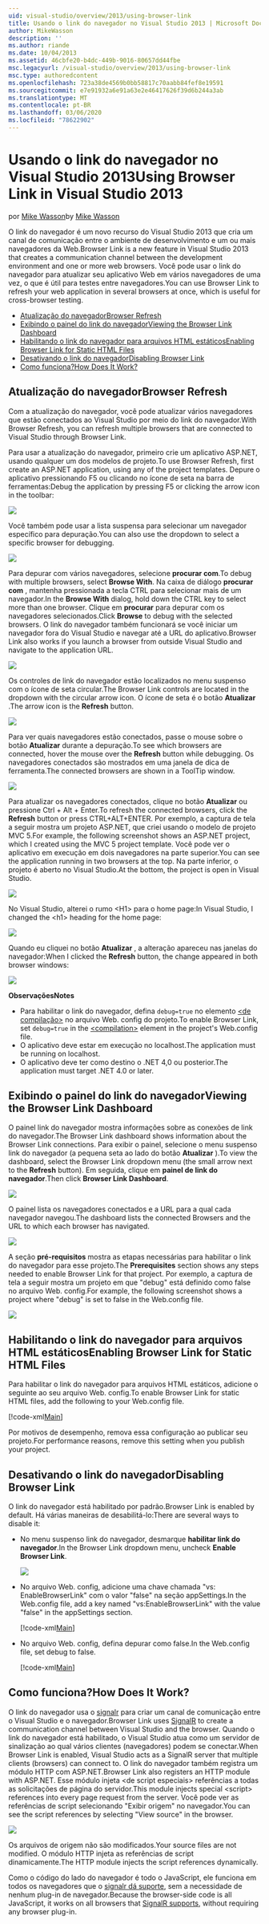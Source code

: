 ```yaml
---
uid: visual-studio/overview/2013/using-browser-link
title: Usando o link do navegador no Visual Studio 2013 | Microsoft Docs
author: MikeWasson
description: ''
ms.author: riande
ms.date: 10/04/2013
ms.assetid: 46cbfe20-b4dc-449b-9016-80657dd44fbe
msc.legacyurl: /visual-studio/overview/2013/using-browser-link
msc.type: authoredcontent
ms.openlocfilehash: 723a38de4569b0bb58817c70aabb84fef8e19591
ms.sourcegitcommit: e7e91932a6e91a63e2e46417626f39d6b244a3ab
ms.translationtype: MT
ms.contentlocale: pt-BR
ms.lasthandoff: 03/06/2020
ms.locfileid: "78622902"
---
```

# <a name="using-browser-link-in-visual-studio-2013"></a><span data-ttu-id="5ab4e-102">Usando o link do navegador no Visual Studio 2013</span><span class="sxs-lookup"><span data-stu-id="5ab4e-102">Using Browser Link in Visual Studio 2013</span></span>

<span data-ttu-id="5ab4e-103">por [Mike Wasson](https://github.com/MikeWasson)</span><span class="sxs-lookup"><span data-stu-id="5ab4e-103">by [Mike Wasson](https://github.com/MikeWasson)</span></span>

<span data-ttu-id="5ab4e-104">O link do navegador é um novo recurso do Visual Studio 2013 que cria um canal de comunicação entre o ambiente de desenvolvimento e um ou mais navegadores da Web.</span><span class="sxs-lookup"><span data-stu-id="5ab4e-104">Browser Link is a new feature in Visual Studio 2013 that creates a communication channel between the development environment and one or more web browsers.</span></span> <span data-ttu-id="5ab4e-105">Você pode usar o link do navegador para atualizar seu aplicativo Web em vários navegadores de uma vez, o que é útil para testes entre navegadores.</span><span class="sxs-lookup"><span data-stu-id="5ab4e-105">You can use Browser Link to refresh your web application in several browsers at once, which is useful for cross-browser testing.</span></span>

- [<span data-ttu-id="5ab4e-106">Atualização do navegador</span><span class="sxs-lookup"><span data-stu-id="5ab4e-106">Browser Refresh</span></span>](#browser-refresh)
- [<span data-ttu-id="5ab4e-107">Exibindo o painel do link do navegador</span><span class="sxs-lookup"><span data-stu-id="5ab4e-107">Viewing the Browser Link Dashboard</span></span>](#dashboard)
- [<span data-ttu-id="5ab4e-108">Habilitando o link do navegador para arquivos HTML estáticos</span><span class="sxs-lookup"><span data-stu-id="5ab4e-108">Enabling Browser Link for Static HTML Files</span></span>](#static-html)
- [<span data-ttu-id="5ab4e-109">Desativando o link do navegador</span><span class="sxs-lookup"><span data-stu-id="5ab4e-109">Disabling Browser Link</span></span>](#disabling)
- [<span data-ttu-id="5ab4e-110">Como funciona?</span><span class="sxs-lookup"><span data-stu-id="5ab4e-110">How Does It Work?</span></span>](#how-it-works)

<a id="browser-refresh"></a>
## <a name="browser-refresh"></a><span data-ttu-id="5ab4e-111">Atualização do navegador</span><span class="sxs-lookup"><span data-stu-id="5ab4e-111">Browser Refresh</span></span>

<span data-ttu-id="5ab4e-112">Com a atualização do navegador, você pode atualizar vários navegadores que estão conectados ao Visual Studio por meio do link do navegador.</span><span class="sxs-lookup"><span data-stu-id="5ab4e-112">With Browser Refresh, you can refresh multiple browsers that are connected to Visual Studio through Browser Link.</span></span>

<span data-ttu-id="5ab4e-113">Para usar a atualização do navegador, primeiro crie um aplicativo ASP.NET, usando qualquer um dos modelos de projeto.</span><span class="sxs-lookup"><span data-stu-id="5ab4e-113">To use Browser Refresh, first create an ASP.NET application, using any of the project templates.</span></span> <span data-ttu-id="5ab4e-114">Depure o aplicativo pressionando F5 ou clicando no ícone de seta na barra de ferramentas:</span><span class="sxs-lookup"><span data-stu-id="5ab4e-114">Debug the application by pressing F5 or clicking the arrow icon in the toolbar:</span></span>

![](using-browser-link/_static/image1.png)

<span data-ttu-id="5ab4e-115">Você também pode usar a lista suspensa para selecionar um navegador específico para depuração.</span><span class="sxs-lookup"><span data-stu-id="5ab4e-115">You can also use the dropdown to select a specific browser for debugging.</span></span>

![](using-browser-link/_static/image2.png)

<span data-ttu-id="5ab4e-116">Para depurar com vários navegadores, selecione **procurar com**.</span><span class="sxs-lookup"><span data-stu-id="5ab4e-116">To debug with multiple browsers, select **Browse With**.</span></span> <span data-ttu-id="5ab4e-117">Na caixa de diálogo **procurar com** , mantenha pressionada a tecla CTRL para selecionar mais de um navegador.</span><span class="sxs-lookup"><span data-stu-id="5ab4e-117">In the **Browse With** dialog, hold down the CTRL key to select more than one browser.</span></span> <span data-ttu-id="5ab4e-118">Clique em **procurar** para depurar com os navegadores selecionados.</span><span class="sxs-lookup"><span data-stu-id="5ab4e-118">Click **Browse** to debug with the selected browsers.</span></span> <span data-ttu-id="5ab4e-119">O link do navegador também funcionará se você iniciar um navegador fora do Visual Studio e navegar até a URL do aplicativo.</span><span class="sxs-lookup"><span data-stu-id="5ab4e-119">Browser Link also works if you launch a browser from outside Visual Studio and navigate to the application URL.</span></span>

![](using-browser-link/_static/image3.png)

<span data-ttu-id="5ab4e-120">Os controles de link do navegador estão localizados no menu suspenso com o ícone de seta circular.</span><span class="sxs-lookup"><span data-stu-id="5ab4e-120">The Browser Link controls are located in the dropdown with the circular arrow icon.</span></span> <span data-ttu-id="5ab4e-121">O ícone de seta é o botão **Atualizar** .</span><span class="sxs-lookup"><span data-stu-id="5ab4e-121">The arrow icon is the **Refresh** button.</span></span>

![](using-browser-link/_static/image4.png)

<span data-ttu-id="5ab4e-122">Para ver quais navegadores estão conectados, passe o mouse sobre o botão **Atualizar** durante a depuração.</span><span class="sxs-lookup"><span data-stu-id="5ab4e-122">To see which browsers are connected, hover the mouse over the **Refresh** button while debugging.</span></span> <span data-ttu-id="5ab4e-123">Os navegadores conectados são mostrados em uma janela de dica de ferramenta.</span><span class="sxs-lookup"><span data-stu-id="5ab4e-123">The connected browsers are shown in a ToolTip window.</span></span>

![](using-browser-link/_static/image5.png)

<span data-ttu-id="5ab4e-124">Para atualizar os navegadores conectados, clique no botão **Atualizar** ou pressione Ctrl + Alt + Enter.</span><span class="sxs-lookup"><span data-stu-id="5ab4e-124">To refresh the connected browsers, click the **Refresh** button or press CTRL+ALT+ENTER.</span></span> <span data-ttu-id="5ab4e-125">Por exemplo, a captura de tela a seguir mostra um projeto ASP.NET, que criei usando o modelo de projeto MVC 5.</span><span class="sxs-lookup"><span data-stu-id="5ab4e-125">For example, the following screenshot shows an ASP.NET project, which I created using the MVC 5 project template.</span></span> <span data-ttu-id="5ab4e-126">Você pode ver o aplicativo em execução em dois navegadores na parte superior.</span><span class="sxs-lookup"><span data-stu-id="5ab4e-126">You can see the application running in two browsers at the top.</span></span> <span data-ttu-id="5ab4e-127">Na parte inferior, o projeto é aberto no Visual Studio.</span><span class="sxs-lookup"><span data-stu-id="5ab4e-127">At the bottom, the project is open in Visual Studio.</span></span>

![](using-browser-link/_static/image6.png)

<span data-ttu-id="5ab4e-128">No Visual Studio, alterei o rumo &lt;H1&gt; para o home page:</span><span class="sxs-lookup"><span data-stu-id="5ab4e-128">In Visual Studio, I changed the &lt;h1&gt; heading for the home page:</span></span>

![](using-browser-link/_static/image7.png)

<span data-ttu-id="5ab4e-129">Quando eu cliquei no botão **Atualizar** , a alteração apareceu nas janelas do navegador:</span><span class="sxs-lookup"><span data-stu-id="5ab4e-129">When I clicked the **Refresh** button, the change appeared in both browser windows:</span></span>

![](using-browser-link/_static/image8.png)

<span data-ttu-id="5ab4e-130">**Observações**</span><span class="sxs-lookup"><span data-stu-id="5ab4e-130">**Notes**</span></span>

- <span data-ttu-id="5ab4e-131">Para habilitar o link do navegador, defina `debug=true` no elemento [&lt;de compilação&gt;](https://msdn.microsoft.com/library/s10awwz0(v=vs.85).aspx) no arquivo Web. config do projeto.</span><span class="sxs-lookup"><span data-stu-id="5ab4e-131">To enable Browser Link, set `debug=true` in the [&lt;compilation&gt;](https://msdn.microsoft.com/library/s10awwz0(v=vs.85).aspx) element in the project's Web.config file.</span></span>
- <span data-ttu-id="5ab4e-132">O aplicativo deve estar em execução no localhost.</span><span class="sxs-lookup"><span data-stu-id="5ab4e-132">The application must be running on localhost.</span></span>
- <span data-ttu-id="5ab4e-133">O aplicativo deve ter como destino o .NET 4,0 ou posterior.</span><span class="sxs-lookup"><span data-stu-id="5ab4e-133">The application must target .NET 4.0 or later.</span></span>

<a id="dashboard"></a>
## <a name="viewing-the-browser-link-dashboard"></a><span data-ttu-id="5ab4e-134">Exibindo o painel do link do navegador</span><span class="sxs-lookup"><span data-stu-id="5ab4e-134">Viewing the Browser Link Dashboard</span></span>

<span data-ttu-id="5ab4e-135">O painel link do navegador mostra informações sobre as conexões de link do navegador.</span><span class="sxs-lookup"><span data-stu-id="5ab4e-135">The Browser Link dashboard shows information about the Browser Link connections.</span></span> <span data-ttu-id="5ab4e-136">Para exibir o painel, selecione o menu suspenso link do navegador (a pequena seta ao lado do botão **Atualizar** ).</span><span class="sxs-lookup"><span data-stu-id="5ab4e-136">To view the dashboard, select the Browser Link dropdown menu (the small arrow next to the **Refresh** button).</span></span> <span data-ttu-id="5ab4e-137">Em seguida, clique em **painel de link do navegador**.</span><span class="sxs-lookup"><span data-stu-id="5ab4e-137">Then click **Browser Link Dashboard**.</span></span>

![](using-browser-link/_static/image9.png)

<span data-ttu-id="5ab4e-138">O painel lista os navegadores conectados e a URL para a qual cada navegador navegou.</span><span class="sxs-lookup"><span data-stu-id="5ab4e-138">The dashboard lists the connected Browsers and the URL to which each browser has navigated.</span></span>

![](using-browser-link/_static/image10.png)

<span data-ttu-id="5ab4e-139">A seção **pré-requisitos** mostra as etapas necessárias para habilitar o link do navegador para esse projeto.</span><span class="sxs-lookup"><span data-stu-id="5ab4e-139">The **Prerequisites** section shows any steps needed to enable Browser Link for that project.</span></span> <span data-ttu-id="5ab4e-140">Por exemplo, a captura de tela a seguir mostra um projeto em que "debug" está definido como false no arquivo Web. config.</span><span class="sxs-lookup"><span data-stu-id="5ab4e-140">For example, the following screenshot shows a project where "debug" is set to false in the Web.config file.</span></span>

![](using-browser-link/_static/image11.png)

<a id="static-html"></a>
## <a name="enabling-browser-link-for-static-html-files"></a><span data-ttu-id="5ab4e-141">Habilitando o link do navegador para arquivos HTML estáticos</span><span class="sxs-lookup"><span data-stu-id="5ab4e-141">Enabling Browser Link for Static HTML Files</span></span>

<span data-ttu-id="5ab4e-142">Para habilitar o link do navegador para arquivos HTML estáticos, adicione o seguinte ao seu arquivo Web. config.</span><span class="sxs-lookup"><span data-stu-id="5ab4e-142">To enable Browser Link for static HTML files, add the following to your Web.config file.</span></span>

[!code-xml[Main](using-browser-link/samples/sample1.xml)]

<span data-ttu-id="5ab4e-143">Por motivos de desempenho, remova essa configuração ao publicar seu projeto.</span><span class="sxs-lookup"><span data-stu-id="5ab4e-143">For performance reasons, remove this setting when you publish your project.</span></span>

<a id="disabling"></a>
## <a name="disabling-browser-link"></a><span data-ttu-id="5ab4e-144">Desativando o link do navegador</span><span class="sxs-lookup"><span data-stu-id="5ab4e-144">Disabling Browser Link</span></span>

<span data-ttu-id="5ab4e-145">O link do navegador está habilitado por padrão.</span><span class="sxs-lookup"><span data-stu-id="5ab4e-145">Browser Link is enabled by default.</span></span> <span data-ttu-id="5ab4e-146">Há várias maneiras de desabilitá-lo:</span><span class="sxs-lookup"><span data-stu-id="5ab4e-146">There are several ways to disable it:</span></span>

- <span data-ttu-id="5ab4e-147">No menu suspenso link do navegador, desmarque **habilitar link do navegador**.</span><span class="sxs-lookup"><span data-stu-id="5ab4e-147">In the Browser Link dropdown menu, uncheck **Enable Browser Link**.</span></span> 

    ![](using-browser-link/_static/image12.png)
- <span data-ttu-id="5ab4e-148">No arquivo Web. config, adicione uma chave chamada "vs: EnableBrowserLink" com o valor "false" na seção appSettings.</span><span class="sxs-lookup"><span data-stu-id="5ab4e-148">In the Web.config file, add a key named "vs:EnableBrowserLink" with the value "false" in the appSettings section.</span></span> 

    [!code-xml[Main](using-browser-link/samples/sample2.xml)]
- <span data-ttu-id="5ab4e-149">No arquivo Web. config, defina depurar como false.</span><span class="sxs-lookup"><span data-stu-id="5ab4e-149">In the Web.config file, set debug to false.</span></span> 

    [!code-xml[Main](using-browser-link/samples/sample3.xml)]

<a id="how-it-works"></a>
## <a name="how-does-it-work"></a><span data-ttu-id="5ab4e-150">Como funciona?</span><span class="sxs-lookup"><span data-stu-id="5ab4e-150">How Does It Work?</span></span>

<span data-ttu-id="5ab4e-151">O link do navegador usa o [signalr](../../../signalr/index.md) para criar um canal de comunicação entre o Visual Studio e o navegador.</span><span class="sxs-lookup"><span data-stu-id="5ab4e-151">Browser Link uses [SignalR](../../../signalr/index.md) to create a communication channel between Visual Studio and the browser.</span></span> <span data-ttu-id="5ab4e-152">Quando o link do navegador está habilitado, o Visual Studio atua como um servidor de sinalização ao qual vários clientes (navegadores) podem se conectar.</span><span class="sxs-lookup"><span data-stu-id="5ab4e-152">When Browser Link is enabled, Visual Studio acts as a SignalR server that multiple clients (browsers) can connect to.</span></span> <span data-ttu-id="5ab4e-153">O link do navegador também registra um módulo HTTP com ASP.NET.</span><span class="sxs-lookup"><span data-stu-id="5ab4e-153">Browser Link also registers an HTTP module with ASP.NET.</span></span> <span data-ttu-id="5ab4e-154">Esse módulo injeta &lt;de script especiais&gt; referências a todas as solicitações de página do servidor.</span><span class="sxs-lookup"><span data-stu-id="5ab4e-154">This module injects special &lt;script&gt; references into every page request from the server.</span></span> <span data-ttu-id="5ab4e-155">Você pode ver as referências de script selecionando "Exibir origem" no navegador.</span><span class="sxs-lookup"><span data-stu-id="5ab4e-155">You can see the script references by selecting "View source" in the browser.</span></span>

![](using-browser-link/_static/image13.png)

<span data-ttu-id="5ab4e-156">Os arquivos de origem não são modificados.</span><span class="sxs-lookup"><span data-stu-id="5ab4e-156">Your source files are not modified.</span></span> <span data-ttu-id="5ab4e-157">O módulo HTTP injeta as referências de script dinamicamente.</span><span class="sxs-lookup"><span data-stu-id="5ab4e-157">The HTTP module injects the script references dynamically.</span></span>

<span data-ttu-id="5ab4e-158">Como o código do lado do navegador é todo o JavaScript, ele funciona em todos os navegadores que o [signalr dá suporte](../../../signalr/overview/getting-started/supported-platforms.md), sem a necessidade de nenhum plug-in de navegador.</span><span class="sxs-lookup"><span data-stu-id="5ab4e-158">Because the browser-side code is all JavaScript, it works on all browsers that [SignalR supports](../../../signalr/overview/getting-started/supported-platforms.md), without requiring any browser plug-in.</span></span>
